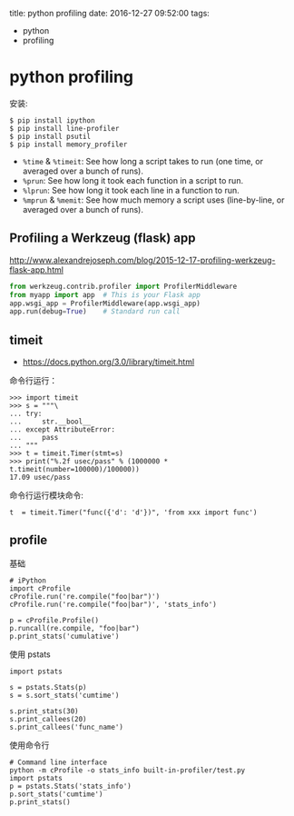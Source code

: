 title: python profiling
date: 2016-12-27 09:52:00
tags:
- python
- profiling

# python profiling

安装:

	$ pip install ipython
	$ pip install line-profiler
	$ pip install psutil
	$ pip install memory_profiler

* `%time` & `%timeit`: See how long a script takes to run (one time, or averaged over a bunch of runs).
* `%prun`: See how long it took each function in a script to run.
* `%lprun`: See how long it took each line in a function to run.
* `%mprun` & `%memit`: See how much memory a script uses (line-by-line, or averaged over a bunch of runs).


## Profiling a Werkzeug (flask) app

<http://www.alexandrejoseph.com/blog/2015-12-17-profiling-werkzeug-flask-app.html>

```python
from werkzeug.contrib.profiler import ProfilerMiddleware
from myapp import app  # This is your Flask app
app.wsgi_app = ProfilerMiddleware(app.wsgi_app)
app.run(debug=True)    # Standard run call
```



## timeit

* <https://docs.python.org/3.0/library/timeit.html>

命令行运行：

```
>>> import timeit
>>> s = """\
... try:
...     str.__bool__
... except AttributeError:
...     pass
... """
>>> t = timeit.Timer(stmt=s)
>>> print("%.2f usec/pass" % (1000000 * t.timeit(number=100000)/100000))
17.09 usec/pass
```

命令行运行模块命令:

```
t  = timeit.Timer("func({'d': 'd'})", 'from xxx import func')
```




## profile



基础

```
# iPython
import cProfile
cProfile.run('re.compile("foo|bar")')
cProfile.run('re.compile("foo|bar")', 'stats_info')

p = cProfile.Profile()
p.runcall(re.compile, "foo|bar")
p.print_stats('cumulative')

```

使用 pstats

```
import pstats

s = pstats.Stats(p)
s = s.sort_stats('cumtime')

s.print_stats(30)
s.print_callees(20)
s.print_callees('func_name')
```



使用命令行

```
# Command line interface
python -m cProfile -o stats_info built-in-profiler/test.py
import pstats
p = pstats.Stats('stats_info')
p.sort_stats('cumtime')
p.print_stats() 
```

